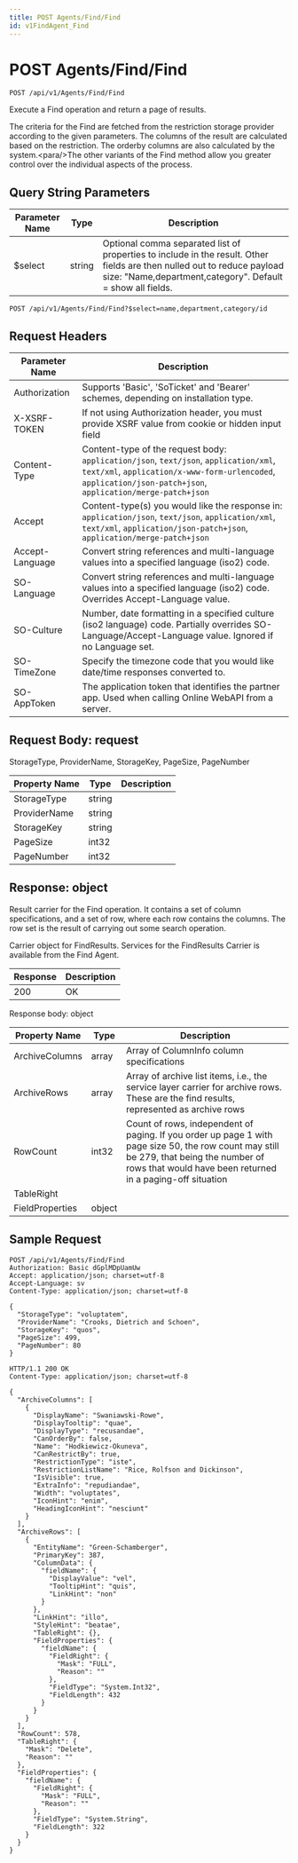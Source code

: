 ```yaml
---
title: POST Agents/Find/Find
id: v1FindAgent_Find
---
```


# POST Agents/Find/Find

```http
POST /api/v1/Agents/Find/Find
```

Execute a Find operation and return a page of results.

The criteria for the Find are fetched from the restriction storage provider according to the given parameters. The columns of the result are calculated based on the restriction. The orderby columns are also calculated by the system.&lt;para/&gt;The other variants of the Find method allow you greater control over the individual aspects of the process.





## Query String Parameters

| Parameter Name | Type |  Description |
|----------------|------|--------------|
| $select | string |  Optional comma separated list of properties to include in the result. Other fields are then nulled out to reduce payload size: "Name,department,category". Default = show all fields. |

```http
POST /api/v1/Agents/Find/Find?$select=name,department,category/id
```


## Request Headers

| Parameter Name | Description |
|----------------|-------------|
| Authorization  | Supports 'Basic', 'SoTicket' and 'Bearer' schemes, depending on installation type. |
| X-XSRF-TOKEN   | If not using Authorization header, you must provide XSRF value from cookie or hidden input field |
| Content-Type | Content-type of the request body: `application/json`, `text/json`, `application/xml`, `text/xml`, `application/x-www-form-urlencoded`, `application/json-patch+json`, `application/merge-patch+json` |
| Accept         | Content-type(s) you would like the response in: `application/json`, `text/json`, `application/xml`, `text/xml`, `application/json-patch+json`, `application/merge-patch+json` |
| Accept-Language | Convert string references and multi-language values into a specified language (iso2) code. |
| SO-Language | Convert string references and multi-language values into a specified language (iso2) code. Overrides Accept-Language value. |
| SO-Culture | Number, date formatting in a specified culture (iso2 language) code. Partially overrides SO-Language/Accept-Language value. Ignored if no Language set. |
| SO-TimeZone | Specify the timezone code that you would like date/time responses converted to. |
| SO-AppToken | The application token that identifies the partner app. Used when calling Online WebAPI from a server. |

## Request Body: request  

StorageType, ProviderName, StorageKey, PageSize, PageNumber 

| Property Name | Type |  Description |
|----------------|------|--------------|
| StorageType | string |  |
| ProviderName | string |  |
| StorageKey | string |  |
| PageSize | int32 |  |
| PageNumber | int32 |  |


## Response: object

Result carrier for the Find operation. It contains a set of column specifications, and a set of row, where each row contains the columns. The row set is the result of carrying out some search operation.



Carrier object for FindResults.
Services for the FindResults Carrier is available from the <see cref="T:SuperOffice.CRM.Services.IFindAgent">Find Agent</see>.

| Response | Description |
|----------------|-------------|
| 200 | OK |

Response body: object

| Property Name | Type |  Description |
|----------------|------|--------------|
| ArchiveColumns | array | Array of ColumnInfo column specifications |
| ArchiveRows | array | Array of archive list items, i.e., the service layer carrier for archive rows. These are the find results, represented as archive rows |
| RowCount | int32 | Count of rows, independent of paging. If you order up page 1 with page size 50, the row count may still be 279, that being the number of rows that would have been returned in a  paging-off situation |
| TableRight |  |  |
| FieldProperties | object |  |

## Sample Request

```http!
POST /api/v1/Agents/Find/Find
Authorization: Basic dGplMDpUamUw
Accept: application/json; charset=utf-8
Accept-Language: sv
Content-Type: application/json; charset=utf-8

{
  "StorageType": "voluptatem",
  "ProviderName": "Crooks, Dietrich and Schoen",
  "StorageKey": "quos",
  "PageSize": 499,
  "PageNumber": 80
}
```

```http_
HTTP/1.1 200 OK
Content-Type: application/json; charset=utf-8

{
  "ArchiveColumns": [
    {
      "DisplayName": "Swaniawski-Rowe",
      "DisplayTooltip": "quae",
      "DisplayType": "recusandae",
      "CanOrderBy": false,
      "Name": "Hodkiewicz-Okuneva",
      "CanRestrictBy": true,
      "RestrictionType": "iste",
      "RestrictionListName": "Rice, Rolfson and Dickinson",
      "IsVisible": true,
      "ExtraInfo": "repudiandae",
      "Width": "voluptates",
      "IconHint": "enim",
      "HeadingIconHint": "nesciunt"
    }
  ],
  "ArchiveRows": [
    {
      "EntityName": "Green-Schamberger",
      "PrimaryKey": 387,
      "ColumnData": {
        "fieldName": {
          "DisplayValue": "vel",
          "TooltipHint": "quis",
          "LinkHint": "non"
        }
      },
      "LinkHint": "illo",
      "StyleHint": "beatae",
      "TableRight": {},
      "FieldProperties": {
        "fieldName": {
          "FieldRight": {
            "Mask": "FULL",
            "Reason": ""
          },
          "FieldType": "System.Int32",
          "FieldLength": 432
        }
      }
    }
  ],
  "RowCount": 578,
  "TableRight": {
    "Mask": "Delete",
    "Reason": ""
  },
  "FieldProperties": {
    "fieldName": {
      "FieldRight": {
        "Mask": "FULL",
        "Reason": ""
      },
      "FieldType": "System.String",
      "FieldLength": 322
    }
  }
}
```